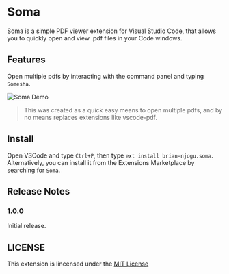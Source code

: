 # Soma

Soma is a simple PDF viewer extension for Visual Studio Code, that allows you to quickly open and view .pdf files in your Code windows.

## Features

Open multiple pdfs by interacting with the command panel and typing `Somesha`.

![Soma Demo](assets/demo.gif)

> This was created as a quick easy means to open multiple pdfs, and by no means replaces extensions like vscode-pdf.

## Install

Open VSCode and type `Ctrl+P`, then type `ext install brian-njogu.soma`. Alternatively, you can install it from the Extensions Marketplace by searching for `Soma`.

## Release Notes

### 1.0.0

Initial release.

## LICENSE

This extension is lincensed under the [MIT License](LICENSE)